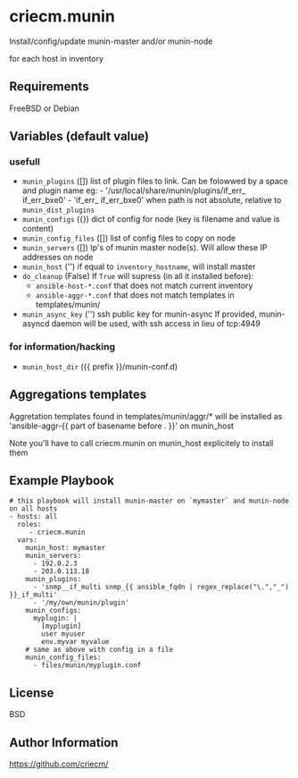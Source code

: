 # criecm.munin

Install/config/update munin-master and/or munin-node

for each host in inventory

## Requirements

FreeBSD or Debian

## Variables (default value)

### usefull
  * `munin_plugins` ([])
    list of plugin files to link. Can be folowwed by a space and plugin name
    eg:
        - '/usr/local/share/munin/plugins/if_err_ if_err_bxe0'
        - 'if_err_ if_err_bxe0'
    when path is not absolute, relative to `munin_dist_plugins`
  * `munin_configs` ({})
    dict of config for node (key is filename and value is content)
  * `munin_config_files` ([])
    list of config files to copy on node
  * `munin_servers` ([])
    Ip's of munin master node(s). Will allow these IP addresses on node
  * `munin_host` ('')
    if equal to `inventory_hostname`, will install master
  * `do_cleanup` (False)
    If `True` will supress (in all it installed before):
    * `ansible-host-*.conf` that does not match current inventory
    * `ansible-aggr-*.conf` that does not match templates
      in templates/munin/
  * `munin_async_key` ('')
    ssh public key for munin-async
    If provided, munin-asyncd daemon will be used, with ssh access in lieu of tcp:4949

### for information/hacking
  * `munin_host_dir` ({{ prefix }}/munin-conf.d)

## Aggregations templates

Aggretation templates found in templates/munin/aggr/* will be installed as 'ansible-aggr-{{ part of basename before . }}' on munin_host

Note you'll have to call criecm.munin on munin_host explicitely to install them

## Example Playbook

    # this playbook will install munin-master on `mymaster` and munin-node on all hosts
    - hosts: all
      roles:
         - criecm.munin
      vars:
        munin_host: mymaster
        munin_servers:
          - 192.0.2.3
          - 203.0.113.18
        munin_plugins:
          - 'snmp__if_multi snmp_{{ ansible_fqdn | regex_replace("\.","_") }}_if_multi'
          - '/my/own/munin/plugin'
        munin_configs:
          myplugin: |
            [myplugin]
            user myuser
            env.myvar myvalue
        # same as above with config in a file
        munin_config_files:
          - files/munin/myplugin.conf


License
-------

BSD

Author Information
------------------

https://github.com/criecm/
